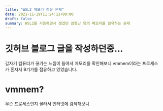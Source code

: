 ```yaml
---
title: "WSL2 메모리 점유 문제"
date: 2021-11-19T11:24:11+09:00
draft: false
summary: WSL2를 사용하면서 생겼던 엄청난 양의 메모리를 점유하는 문제
---
```


# 깃허브 블로그 글을 작성하던중...

갑자기 컴퓨터가 끊기는 느낌이 들어서 메모리를 확인해보니 vmmem이라는 프로세스가 혼자서 9기가를 점유하고 있었습니다.

# vmmem?

무슨 프로세스인지 몰라서 인터넷에 검색해보니